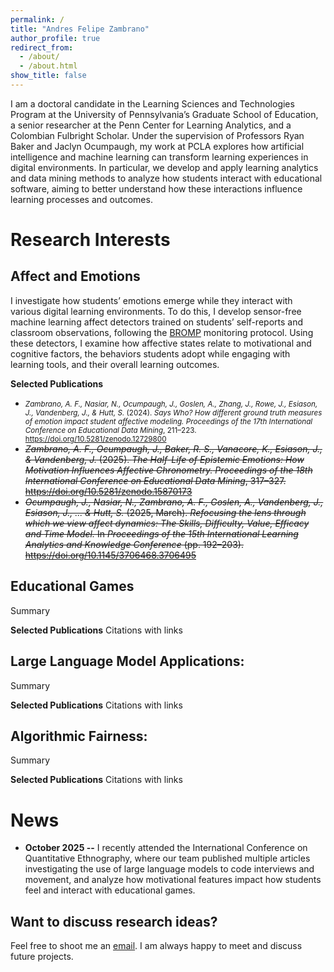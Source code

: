 ```yaml
---
permalink: /
title: "Andres Felipe Zambrano"
author_profile: true
redirect_from: 
  - /about/
  - /about.html
show_title: false
---
```


I am a doctoral candidate in the Learning Sciences and Technologies Program at the University of Pennsylvania’s Graduate School of Education, a senior researcher at the Penn Center for Learning Analytics, and a Colombian Fulbright Scholar. Under the supervision of Professors Ryan Baker and Jaclyn Ocumpaugh, my work at PCLA explores how artificial intelligence and machine learning can transform learning experiences in digital environments. In particular, we develop and apply learning analytics and data mining methods to analyze how students interact with educational software, aiming to better understand how these interactions influence learning processes and outcomes.

Research Interests
======

Affect and Emotions
---
I investigate how students’ emotions emerge while they interact with various digital learning environments. To do this, I develop sensor-free machine learning affect detectors trained on students’ self-reports and classroom observations, following the [BROMP](https://learninganalytics.upenn.edu/ryanbaker/bromp.html) monitoring protocol. Using these detectors, I examine how affective states relate to motivational and cognitive factors, the behaviors students adopt while engaging with learning tools, and their overall learning outcomes.

**Selected Publications**<br>
- <small><i>Zambrano, A. F., Nasiar, N., Ocumpaugh, J., Goslen, A., Zhang, J., Rowe, J., Esiason, J., Vandenberg, J., & Hutt, S.</i> (2024). 
<i>Says Who? How different ground truth measures of emotion impact student affective modeling.</i> 
<i>Proceedings of the 17th International Conference on Educational Data Mining</i>, 211–223. 
<a href="https://doi.org/10.5281/zenodo.12729800">https://doi.org/10.5281/zenodo.12729800</a></small><br>
- <s><i>Zambrano, A. F., Ocumpaugh, J., Baker, R. S., Vanacore, K., Esiason, J., & Vandenberg, J.</i> (2025). 
<i>The Half-Life of Epistemic Emotions: How Motivation Influences Affective Chronometry.</i> 
<i>Proceedings of the 18th International Conference on Educational Data Mining</i>, 317–327. 
<a href="https://doi.org/10.5281/zenodo.15870173">https://doi.org/10.5281/zenodo.15870173</a></s><br>
- <s><i>Ocumpaugh, J., Nasiar, N., Zambrano, A. F., Goslen, A., Vandenberg, J., Esiason, J., ... & Hutt, S.</i> (2025, March). 
<i>Refocusing the lens through which we view affect dynamics: The Skills, Difficulty, Value, Efficacy and Time Model.</i> 
In <i>Proceedings of the 15th International Learning Analytics and Knowledge Conference</i> (pp. 192–203). 
<a href="https://doi.org/10.1145/3706468.3706495">https://doi.org/10.1145/3706468.3706495</a></s>

Educational Games
---
Summary

**Selected Publications**
Citations with links

Large Language Model Applications:
---
Summary

**Selected Publications**
Citations with links

Algorithmic Fairness:
---
Summary

**Selected Publications**
Citations with links

News
======
- **October 2025 --** I recently attended the International Conference on Quantitative Ethnography, where our team published multiple articles investigating the use of large language models to code interviews and movement, and analyze how motivational features impact how students feel and interact with educational games.

Want to discuss research ideas?
------
Feel free to shoot me an [email](mailto:afzambrano97@gmail.com). I am always happy to meet and discuss future projects.
